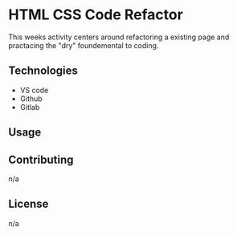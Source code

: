 # HTML CSS Code Refactor

This weeks activity centers around refactoring a existing page and practacing the "dry" foundemental to coding.

## Technologies

- VS code
- Github
- Gitlab

## Usage

## Contributing

n/a

## License

n/a
